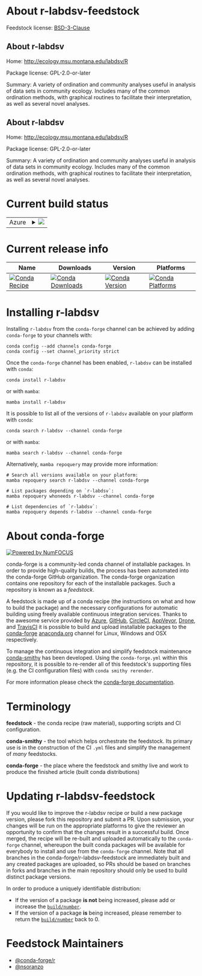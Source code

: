 About r-labdsv-feedstock
========================

Feedstock license: [BSD-3-Clause](https://github.com/conda-forge/r-labdsv-feedstock/blob/main/LICENSE.txt)


About r-labdsv
--------------

Home: http://ecology.msu.montana.edu/labdsv/R

Package license: GPL-2.0-or-later

Summary: A variety of ordination and community analyses useful in analysis of data sets in community ecology.   Includes many of the common ordination methods, with  graphical routines to facilitate their interpretation,  as well as several novel analyses.

About r-labdsv
--------------

Home: http://ecology.msu.montana.edu/labdsv/R

Package license: GPL-2.0-or-later

Summary: A variety of ordination and community analyses useful in analysis of data sets in community ecology.   Includes many of the common ordination methods, with  graphical routines to facilitate their interpretation,  as well as several novel analyses.

Current build status
====================


<table>
    
  <tr>
    <td>Azure</td>
    <td>
      <details>
        <summary>
          <a href="https://dev.azure.com/conda-forge/feedstock-builds/_build/latest?definitionId=5755&branchName=main">
            <img src="https://dev.azure.com/conda-forge/feedstock-builds/_apis/build/status/r-labdsv-feedstock?branchName=main">
          </a>
        </summary>
        <table>
          <thead><tr><th>Variant</th><th>Status</th></tr></thead>
          <tbody><tr>
              <td>linux_64_r_base4.4</td>
              <td>
                <a href="https://dev.azure.com/conda-forge/feedstock-builds/_build/latest?definitionId=5755&branchName=main">
                  <img src="https://dev.azure.com/conda-forge/feedstock-builds/_apis/build/status/r-labdsv-feedstock?branchName=main&jobName=linux&configuration=linux%20linux_64_r_base4.4" alt="variant">
                </a>
              </td>
            </tr><tr>
              <td>linux_64_r_base4.5</td>
              <td>
                <a href="https://dev.azure.com/conda-forge/feedstock-builds/_build/latest?definitionId=5755&branchName=main">
                  <img src="https://dev.azure.com/conda-forge/feedstock-builds/_apis/build/status/r-labdsv-feedstock?branchName=main&jobName=linux&configuration=linux%20linux_64_r_base4.5" alt="variant">
                </a>
              </td>
            </tr><tr>
              <td>linux_aarch64_r_base4.4</td>
              <td>
                <a href="https://dev.azure.com/conda-forge/feedstock-builds/_build/latest?definitionId=5755&branchName=main">
                  <img src="https://dev.azure.com/conda-forge/feedstock-builds/_apis/build/status/r-labdsv-feedstock?branchName=main&jobName=linux&configuration=linux%20linux_aarch64_r_base4.4" alt="variant">
                </a>
              </td>
            </tr><tr>
              <td>linux_aarch64_r_base4.5</td>
              <td>
                <a href="https://dev.azure.com/conda-forge/feedstock-builds/_build/latest?definitionId=5755&branchName=main">
                  <img src="https://dev.azure.com/conda-forge/feedstock-builds/_apis/build/status/r-labdsv-feedstock?branchName=main&jobName=linux&configuration=linux%20linux_aarch64_r_base4.5" alt="variant">
                </a>
              </td>
            </tr><tr>
              <td>linux_ppc64le_r_base4.4</td>
              <td>
                <a href="https://dev.azure.com/conda-forge/feedstock-builds/_build/latest?definitionId=5755&branchName=main">
                  <img src="https://dev.azure.com/conda-forge/feedstock-builds/_apis/build/status/r-labdsv-feedstock?branchName=main&jobName=linux&configuration=linux%20linux_ppc64le_r_base4.4" alt="variant">
                </a>
              </td>
            </tr><tr>
              <td>linux_ppc64le_r_base4.5</td>
              <td>
                <a href="https://dev.azure.com/conda-forge/feedstock-builds/_build/latest?definitionId=5755&branchName=main">
                  <img src="https://dev.azure.com/conda-forge/feedstock-builds/_apis/build/status/r-labdsv-feedstock?branchName=main&jobName=linux&configuration=linux%20linux_ppc64le_r_base4.5" alt="variant">
                </a>
              </td>
            </tr><tr>
              <td>osx_64_r_base4.4</td>
              <td>
                <a href="https://dev.azure.com/conda-forge/feedstock-builds/_build/latest?definitionId=5755&branchName=main">
                  <img src="https://dev.azure.com/conda-forge/feedstock-builds/_apis/build/status/r-labdsv-feedstock?branchName=main&jobName=osx&configuration=osx%20osx_64_r_base4.4" alt="variant">
                </a>
              </td>
            </tr><tr>
              <td>osx_64_r_base4.5</td>
              <td>
                <a href="https://dev.azure.com/conda-forge/feedstock-builds/_build/latest?definitionId=5755&branchName=main">
                  <img src="https://dev.azure.com/conda-forge/feedstock-builds/_apis/build/status/r-labdsv-feedstock?branchName=main&jobName=osx&configuration=osx%20osx_64_r_base4.5" alt="variant">
                </a>
              </td>
            </tr><tr>
              <td>osx_arm64_r_base4.4</td>
              <td>
                <a href="https://dev.azure.com/conda-forge/feedstock-builds/_build/latest?definitionId=5755&branchName=main">
                  <img src="https://dev.azure.com/conda-forge/feedstock-builds/_apis/build/status/r-labdsv-feedstock?branchName=main&jobName=osx&configuration=osx%20osx_arm64_r_base4.4" alt="variant">
                </a>
              </td>
            </tr><tr>
              <td>osx_arm64_r_base4.5</td>
              <td>
                <a href="https://dev.azure.com/conda-forge/feedstock-builds/_build/latest?definitionId=5755&branchName=main">
                  <img src="https://dev.azure.com/conda-forge/feedstock-builds/_apis/build/status/r-labdsv-feedstock?branchName=main&jobName=osx&configuration=osx%20osx_arm64_r_base4.5" alt="variant">
                </a>
              </td>
            </tr><tr>
              <td>win_64_r_base4.4</td>
              <td>
                <a href="https://dev.azure.com/conda-forge/feedstock-builds/_build/latest?definitionId=5755&branchName=main">
                  <img src="https://dev.azure.com/conda-forge/feedstock-builds/_apis/build/status/r-labdsv-feedstock?branchName=main&jobName=win&configuration=win%20win_64_r_base4.4" alt="variant">
                </a>
              </td>
            </tr><tr>
              <td>win_64_r_base4.5</td>
              <td>
                <a href="https://dev.azure.com/conda-forge/feedstock-builds/_build/latest?definitionId=5755&branchName=main">
                  <img src="https://dev.azure.com/conda-forge/feedstock-builds/_apis/build/status/r-labdsv-feedstock?branchName=main&jobName=win&configuration=win%20win_64_r_base4.5" alt="variant">
                </a>
              </td>
            </tr>
          </tbody>
        </table>
      </details>
    </td>
  </tr>
</table>

Current release info
====================

| Name | Downloads | Version | Platforms |
| --- | --- | --- | --- |
| [![Conda Recipe](https://img.shields.io/badge/recipe-r--labdsv-green.svg)](https://anaconda.org/conda-forge/r-labdsv) | [![Conda Downloads](https://img.shields.io/conda/dn/conda-forge/r-labdsv.svg)](https://anaconda.org/conda-forge/r-labdsv) | [![Conda Version](https://img.shields.io/conda/vn/conda-forge/r-labdsv.svg)](https://anaconda.org/conda-forge/r-labdsv) | [![Conda Platforms](https://img.shields.io/conda/pn/conda-forge/r-labdsv.svg)](https://anaconda.org/conda-forge/r-labdsv) |

Installing r-labdsv
===================

Installing `r-labdsv` from the `conda-forge` channel can be achieved by adding `conda-forge` to your channels with:

```
conda config --add channels conda-forge
conda config --set channel_priority strict
```

Once the `conda-forge` channel has been enabled, `r-labdsv` can be installed with `conda`:

```
conda install r-labdsv
```

or with `mamba`:

```
mamba install r-labdsv
```

It is possible to list all of the versions of `r-labdsv` available on your platform with `conda`:

```
conda search r-labdsv --channel conda-forge
```

or with `mamba`:

```
mamba search r-labdsv --channel conda-forge
```

Alternatively, `mamba repoquery` may provide more information:

```
# Search all versions available on your platform:
mamba repoquery search r-labdsv --channel conda-forge

# List packages depending on `r-labdsv`:
mamba repoquery whoneeds r-labdsv --channel conda-forge

# List dependencies of `r-labdsv`:
mamba repoquery depends r-labdsv --channel conda-forge
```


About conda-forge
=================

[![Powered by
NumFOCUS](https://img.shields.io/badge/powered%20by-NumFOCUS-orange.svg?style=flat&colorA=E1523D&colorB=007D8A)](https://numfocus.org)

conda-forge is a community-led conda channel of installable packages.
In order to provide high-quality builds, the process has been automated into the
conda-forge GitHub organization. The conda-forge organization contains one repository
for each of the installable packages. Such a repository is known as a *feedstock*.

A feedstock is made up of a conda recipe (the instructions on what and how to build
the package) and the necessary configurations for automatic building using freely
available continuous integration services. Thanks to the awesome service provided by
[Azure](https://azure.microsoft.com/en-us/services/devops/), [GitHub](https://github.com/),
[CircleCI](https://circleci.com/), [AppVeyor](https://www.appveyor.com/),
[Drone](https://cloud.drone.io/welcome), and [TravisCI](https://travis-ci.com/)
it is possible to build and upload installable packages to the
[conda-forge](https://anaconda.org/conda-forge) [anaconda.org](https://anaconda.org/)
channel for Linux, Windows and OSX respectively.

To manage the continuous integration and simplify feedstock maintenance
[conda-smithy](https://github.com/conda-forge/conda-smithy) has been developed.
Using the ``conda-forge.yml`` within this repository, it is possible to re-render all of
this feedstock's supporting files (e.g. the CI configuration files) with ``conda smithy rerender``.

For more information please check the [conda-forge documentation](https://conda-forge.org/docs/).

Terminology
===========

**feedstock** - the conda recipe (raw material), supporting scripts and CI configuration.

**conda-smithy** - the tool which helps orchestrate the feedstock.
                   Its primary use is in the construction of the CI ``.yml`` files
                   and simplify the management of *many* feedstocks.

**conda-forge** - the place where the feedstock and smithy live and work to
                  produce the finished article (built conda distributions)


Updating r-labdsv-feedstock
===========================

If you would like to improve the r-labdsv recipe or build a new
package version, please fork this repository and submit a PR. Upon submission,
your changes will be run on the appropriate platforms to give the reviewer an
opportunity to confirm that the changes result in a successful build. Once
merged, the recipe will be re-built and uploaded automatically to the
`conda-forge` channel, whereupon the built conda packages will be available for
everybody to install and use from the `conda-forge` channel.
Note that all branches in the conda-forge/r-labdsv-feedstock are
immediately built and any created packages are uploaded, so PRs should be based
on branches in forks and branches in the main repository should only be used to
build distinct package versions.

In order to produce a uniquely identifiable distribution:
 * If the version of a package **is not** being increased, please add or increase
   the [``build/number``](https://docs.conda.io/projects/conda-build/en/latest/resources/define-metadata.html#build-number-and-string).
 * If the version of a package **is** being increased, please remember to return
   the [``build/number``](https://docs.conda.io/projects/conda-build/en/latest/resources/define-metadata.html#build-number-and-string)
   back to 0.

Feedstock Maintainers
=====================

* [@conda-forge/r](https://github.com/orgs/conda-forge/teams/r/)
* [@nsoranzo](https://github.com/nsoranzo/)

